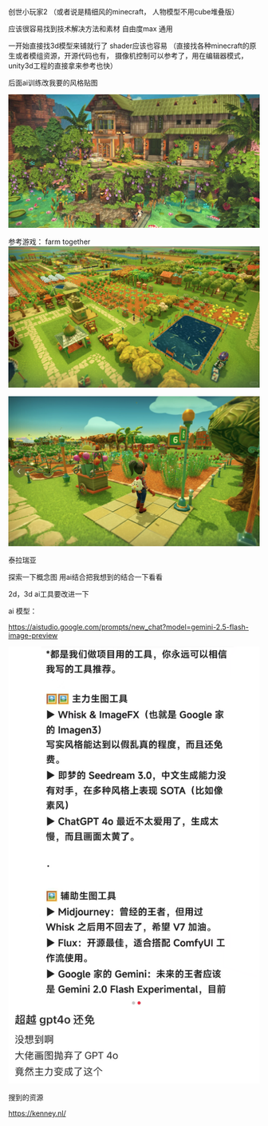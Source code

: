 
创世小玩家2 （或者说是精细风的minecraft， 人物模型不用cube堆叠版）

应该很容易找到技术解决方法和素材
自由度max
通用

一开始直接找3d模型来铺就行了
shader应该也容易
（直接找各种minecraft的原生或者模组资源，开源代码也有， 摄像机控制可以参考了，用在编辑器模式，unity3d工程的直接拿来参考也快）





后面ai训练改我要的风格贴图

![](../assets/images_md/image-2025-08-27T23-28-11-199Z.png)



参考游戏：
farm together
![](../assets/images_md/image-2025-08-27T23-26-12-977Z.png)

![](../assets/images_md/image-2025-08-27T23-26-44-442Z.png)



泰拉瑞亚




探索一下概念图
用ai结合把我想到的结合一下看看


2d，3d ai工具要改进一下



ai 模型：

https://aistudio.google.com/prompts/new_chat?model=gemini-2.5-flash-image-preview

![](../assets/images_md/image-2025-08-27T23-49-39-391Z.png)



搜到的资源

https://kenney.nl/

